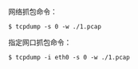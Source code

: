 网络抓包命令：

```shell
$ tcpdump -s 0 -w ./1.pcap
```

指定网口抓包命令：

```shell
$ tcpdump -i eth0 -s 0 -w ./1.pcap
```

